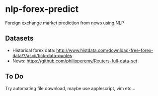 # nlp-forex-predict
Foreign exchange market prediction from news using NLP

## Datasets
* Historical forex data: http://www.histdata.com/download-free-forex-data/?/ascii/tick-data-quotes
* News: https://github.com/philipperemy/Reuters-full-data-set

## To Do
Try automating file download, maybe use applescript, vim etc...
